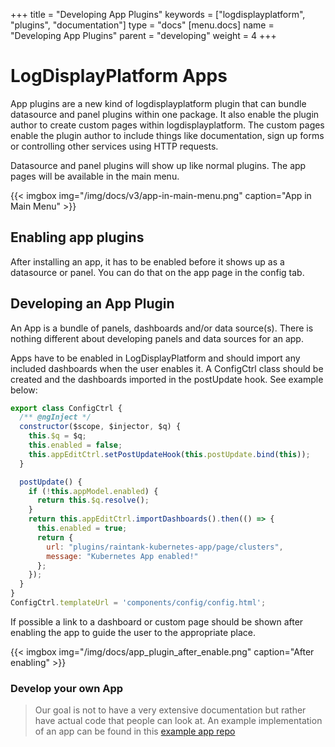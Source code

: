 +++
title = "Developing App Plugins"
keywords = ["logdisplayplatform", "plugins", "documentation"]
type = "docs"
[menu.docs]
name = "Developing App Plugins"
parent = "developing"
weight = 4
+++

# LogDisplayPlatform Apps

App plugins are a new kind of logdisplayplatform plugin that can bundle datasource and panel plugins within one package. It also enable the plugin author to create custom pages within logdisplayplatform. The custom pages enable the plugin author to include things like documentation, sign up forms or controlling other services using HTTP requests.

Datasource and panel plugins will show up like normal plugins. The app pages will be available in the main menu.

{{< imgbox img="/img/docs/v3/app-in-main-menu.png" caption="App in Main Menu" >}}

## Enabling app plugins

After installing an app, it has to be enabled before it shows up as a datasource or panel. You can do that on the app page in the config tab.

## Developing an App Plugin

An App is a bundle of panels, dashboards and/or data source(s). There is nothing different about developing panels and data sources for an app.

Apps have to be enabled in LogDisplayPlatform and should import any included dashboards when the user enables it. A ConfigCtrl class should be created and the dashboards imported in the postUpdate hook. See example below:

```javascript
export class ConfigCtrl {
  /** @ngInject */
  constructor($scope, $injector, $q) {
    this.$q = $q;
    this.enabled = false;
    this.appEditCtrl.setPostUpdateHook(this.postUpdate.bind(this));
  }

  postUpdate() {
    if (!this.appModel.enabled) {
      return this.$q.resolve();
    }
    return this.appEditCtrl.importDashboards().then(() => {
      this.enabled = true;
      return {
        url: "plugins/raintank-kubernetes-app/page/clusters",
        message: "Kubernetes App enabled!"
      };
    });
  }
}
ConfigCtrl.templateUrl = 'components/config/config.html';
```

If possible a link to a dashboard or custom page should be shown after enabling the app to guide the user to the appropriate place.

{{< imgbox img="/img/docs/app_plugin_after_enable.png" caption="After enabling" >}}

### Develop your own App

> Our goal is not to have a very extensive documentation but rather have actual
> code that people can look at. An example implementation of an app can be found
> in this [example app repo](https://github.com/logdisplayplatform/example-app)


